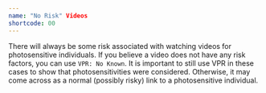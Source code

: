 ```yaml
---
name: "No Risk" Videos
shortcode: 00
---
```


There will always be some risk associated with watching videos for photosensitive individuals. If you believe a video does not have any risk factors, you can use `VPR: No Known`.
It is important to still use VPR in these cases to show that photosensitivities were considered. Otherwise, it may come across as a normal (possibly risky) link to a photosensitive individual.